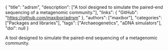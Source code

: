 {
  "title": "adrsm",
  "description": ["A tool designed to simulate the paired-end sequencing of a metagenomic community."],
  "links": {
    "GitHub": "https://github.com/maxibor/adrsm"
  },
  "authors": ["maxibor"],
  "categories": ["Packages and libraries"],
  "tags": ["Archaeogenetics", "aDNA simulators"],
  "doi": null
}

<!-- Generated by csv2md.R – do not edit by hand -->

A tool designed to simulate the paired-end sequencing of a metagenomic community.